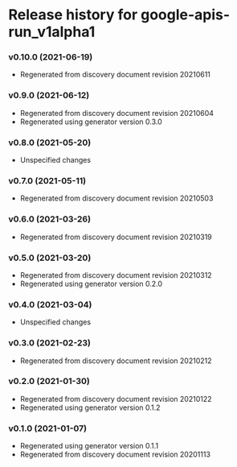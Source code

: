 # Release history for google-apis-run_v1alpha1

### v0.10.0 (2021-06-19)

* Regenerated from discovery document revision 20210611

### v0.9.0 (2021-06-12)

* Regenerated from discovery document revision 20210604
* Regenerated using generator version 0.3.0

### v0.8.0 (2021-05-20)

* Unspecified changes

### v0.7.0 (2021-05-11)

* Regenerated from discovery document revision 20210503

### v0.6.0 (2021-03-26)

* Regenerated from discovery document revision 20210319

### v0.5.0 (2021-03-20)

* Regenerated from discovery document revision 20210312
* Regenerated using generator version 0.2.0

### v0.4.0 (2021-03-04)

* Unspecified changes

### v0.3.0 (2021-02-23)

* Regenerated from discovery document revision 20210212

### v0.2.0 (2021-01-30)

* Regenerated from discovery document revision 20210122
* Regenerated using generator version 0.1.2

### v0.1.0 (2021-01-07)

* Regenerated using generator version 0.1.1
* Regenerated from discovery document revision 20201113

